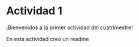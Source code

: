 # Actividad 1

¡Bienvenidos a la primer actividad del cuatrimestre!

En esta actividad creo un readme